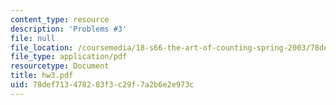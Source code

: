 ```yaml
---
content_type: resource
description: 'Problems #3'
file: null
file_location: /coursemedia/18-s66-the-art-of-counting-spring-2003/78def713478283f3c29f7a2b6e2e973c_hw3.pdf
file_type: application/pdf
resourcetype: Document
title: hw3.pdf
uid: 78def713-4782-83f3-c29f-7a2b6e2e973c
---
```

